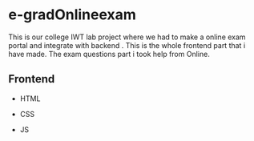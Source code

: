 # e-gradOnlineexam

This is our college IWT lab project where we had to make a online exam portal and integrate with backend .
This is the whole frontend part that i have made.
The exam questions part i took help from Online.

## Frontend

- HTML

- CSS

- JS
